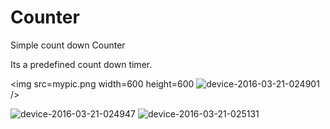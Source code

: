 # Counter
Simple count down Counter

Its a predefined count down timer.

<img src=mypic.png width=600 height=600 
![device-2016-03-21-024901](https://cloud.githubusercontent.com/assets/7248099/13917483/114093a8-ef87-11e5-8eca-1bfae90bb9c8.png)
/>

![device-2016-03-21-024947](https://cloud.githubusercontent.com/assets/7248099/13917482/1136675c-ef87-11e5-87f8-54975a33d1f8.png)
![device-2016-03-21-025131](https://cloud.githubusercontent.com/assets/7248099/13917484/11d3685e-ef87-11e5-8733-df7fbe7c8a69.png)
